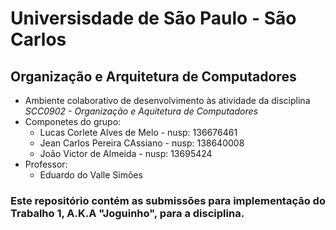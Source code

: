 # Universisdade de São Paulo - São Carlos
## Organização e Arquitetura de Computadores
  - Ambiente colaborativo de desenvolvimento às atividade da disciplina *SCC0902 - Organização e Aquitetura de Computadores*
  - Componetes do grupo:
      - Lucas Corlete Alves de Melo - nusp: 136676461
      - Jean Carlos Pereira CAssiano - nusp: 138640008
      - João Victor de Almeida - nusp: 13695424
  - Professor:
      - Eduardo do Valle Simões
      

### Este repositório contém as submissões para implementação do Trabalho 1, A.K.A "Joguinho", para a disciplina.
